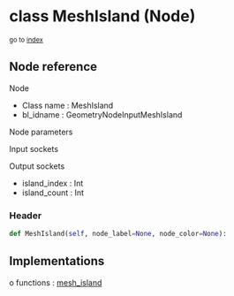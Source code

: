 # class MeshIsland (Node)

<sub>go to [index](/docs/index.md)</sub>

## Node reference

Node
 - Class name : MeshIsland
 - bl_idname : GeometryNodeInputMeshIsland

Node parameters

Input sockets

Output sockets
 - island_index : Int
 - island_count : Int

### Header

``` python
def MeshIsland(self, node_label=None, node_color=None):
```

## Implementations

o functions : [mesh_island](#mesh_island)

